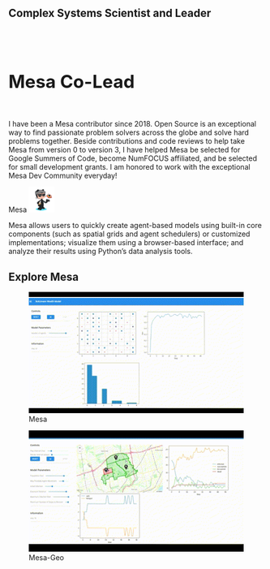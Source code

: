 <link rel="stylesheet" href="style.css" />

## Complex Systems Scientist and Leader
<br>

<br>
<h1 style="text-align: left; font-size: 2.5em;">Mesa Co-Lead </h1>
<br>

<p style="text-align: left;">
I have been a Mesa contributor since 2018. Open Source is an exceptional way to find passionate problem solvers across the globe and solve hard problems together. Beside contributions and code reviews to help take Mesa from version 0 to version 3, I have helped Mesa be selected for Google Summers of Code, become NumFOCUS affiliated, and be selected for small development grants. I am honored to work with the exceptional Mesa Dev Community everyday!   
</p>

<div class="darker-section" style="--bg-color: #c2e0f4;>

<h1 style="text-align: left;"> Mesa
<a href="https://github.com/projectmesa" target="_blank">
<img src="images/octocat.png" alt="GitHub" style="width: 50px; height: 50px;"/></a>
</h1>

<p style="text-align: left;">
Mesa allows users to quickly create agent-based models using built-in core components (such as spatial grids and agent schedulers) or customized implementations; visualize them using a browser-based interface; and analyze their results using Python’s data analysis tools.
</p>

<h2 style="text-align: left;"> Explore Mesa </h2> 

<div class="link-container">
    <!-- Mesa GIF -->
    <figure>
        <a href="https://mesa.readthedocs.io" target="_blank">
            <img src="images/Mesa.gif" alt="Mesa Library" />
        </a>
        <figcaption>Mesa</figcaption>
    </figure>
</div>

<div class="link-container">
    <!-- Mesa-Geo GIF -->
    <figure>
        <a href="https://mesa-geo.readthedocs.io" target="_blank">
            <img src="images/Mesa_Geo.gif" alt="Mesa-Geo Library" />
        </a>
        <figcaption>Mesa-Geo</figcaption>
    </figure>
</div>

</div>